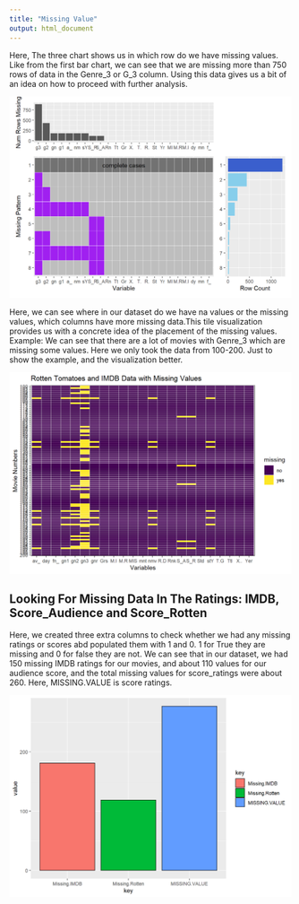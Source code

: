 ```yaml
---
title: "Missing Value"
output: html_document
---
```





Here, 
The three chart shows us in which row do we have missing values. Like from the first bar chart, we can see that we are missing more than 750 rows of data in the Genre_3 or G_3 column. Using this data gives us a bit of an idea on how to proceed with further analysis.

<img src="04-missing_files/figure-html/unnamed-chunk-1-1.png" width="672" />

Here, we can see where in our dataset do we have na values or the missing values, which columns have more missing data.This tile visualization provides us with a concrete idea of the placement of the missing values. Example: We can see that there are a lot of movies with Genre_3 which are missing some values. Here we only took the data from 100-200. Just to show the example, and the visualization better.

<img src="04-missing_files/figure-html/unnamed-chunk-2-1.png" width="672" />

## Looking For Missing Data In The Ratings: IMDB, Score_Audience and Score_Rotten
Here, we created three extra columns to check whether we had any missing ratings or scores abd populated them with 1 and 0. 1 for True they are missing and 0 for false they are not. We can see that in our dataset, we had 150 missing IMDB ratings for our movies, and about 110 values for our audience score, and the total missing values for score_ratings were about 260. Here, MISSING.VALUE is score ratings.

<img src="04-missing_files/figure-html/unnamed-chunk-3-1.png" width="672" />

